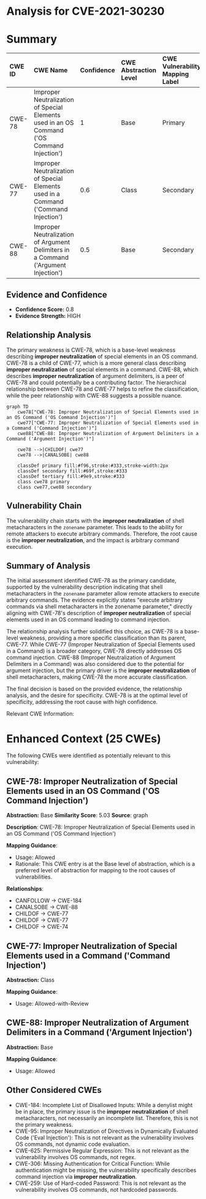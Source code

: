 # Analysis for CVE-2021-30230

# Summary
| CWE ID  | CWE Name                                                                                                    | Confidence | CWE Abstraction Level | CWE Vulnerability Mapping Label | CWE-Vulnerability Mapping Notes |
| :-------- | :---------------------------------------------------------------------------------------------------------- | :--------- | :---------------------- | :------------------------------ | :-------------------------------- |
| CWE-78  | Improper Neutralization of Special Elements used in an OS Command ('OS Command Injection')                  | 1          | Base                    | Primary                         | Allowed                           |
| CWE-77  | Improper Neutralization of Special Elements used in a Command ('Command Injection')                        | 0.6        | Class                   | Secondary                       | Allowed-with-Review             |
| CWE-88  | Improper Neutralization of Argument Delimiters in a Command ('Argument Injection')                          | 0.5        | Base                    | Secondary                       | Allowed                           |

## Evidence and Confidence

*   **Confidence Score:** 0.8
*   **Evidence Strength:** HIGH

## Relationship Analysis
The primary weakness is CWE-78, which is a base-level weakness describing **improper neutralization** of special elements in an OS command. CWE-78 is a child of CWE-77, which is a more general class describing **improper neutralization** of special elements in a command. CWE-88, which describes **improper neutralization** of argument delimiters, is a peer of CWE-78 and could potentially be a contributing factor. The hierarchical relationship between CWE-78 and CWE-77 helps to refine the classification, while the peer relationship with CWE-88 suggests a possible nuance.

```mermaid
graph TD
    cwe78["CWE-78: Improper Neutralization of Special Elements used in an OS Command ('OS Command Injection')"]
    cwe77["CWE-77: Improper Neutralization of Special Elements used in a Command ('Command Injection')"]
    cwe88["CWE-88: Improper Neutralization of Argument Delimiters in a Command ('Argument Injection')"]
    
    cwe78 -->|CHILDOF| cwe77
    cwe78 -->|CANALSOBE| cwe88
    
    classDef primary fill:#f96,stroke:#333,stroke-width:2px
    classDef secondary fill:#69f,stroke:#333
    classDef tertiary fill:#9e9,stroke:#333
    class cwe78 primary
    class cwe77,cwe88 secondary
```

## Vulnerability Chain
The vulnerability chain starts with the **improper neutralization** of shell metacharacters in the `zonename` parameter. This leads to the ability for remote attackers to execute arbitrary commands. Therefore, the root cause is the **improper neutralization**, and the impact is arbitrary command execution.

## Summary of Analysis
The initial assessment identified CWE-78 as the primary candidate, supported by the vulnerability description indicating that shell metacharacters in the `zonename` parameter allow remote attackers to execute arbitrary commands. The evidence explicitly states "execute arbitrary commands via shell metacharacters in the zonename parameter," directly aligning with CWE-78's description of **improper neutralization** of special elements used in an OS command leading to command injection.

The relationship analysis further solidified this choice, as CWE-78 is a base-level weakness, providing a more specific classification than its parent, CWE-77. While CWE-77 (Improper Neutralization of Special Elements used in a Command) is a broader category, CWE-78 directly addresses OS command injection. CWE-88 (Improper Neutralization of Argument Delimiters in a Command) was also considered due to the potential for argument injection, but the primary driver is the **improper neutralization** of shell metacharacters, making CWE-78 the more accurate classification.

The final decision is based on the provided evidence, the relationship analysis, and the desire for specificity. CWE-78 is at the optimal level of specificity, addressing the root cause with high confidence.

Relevant CWE Information:

# Enhanced Context (25 CWEs)
The following CWEs were identified as potentially relevant to this vulnerability:

## CWE-78: Improper Neutralization of Special Elements used in an OS Command ('OS Command Injection')
**Abstraction:** Base
**Similarity Score**: 5.03
**Source**: graph

**Description**:
CWE-78: Improper Neutralization of Special Elements used in an OS Command ('OS Command Injection')

**Mapping Guidance**:
- Usage: Allowed
- Rationale: This CWE entry is at the Base level of abstraction, which is a preferred level of abstraction for mapping to the root causes of vulnerabilities.

**Relationships**:
- CANFOLLOW -> CWE-184
- CANALSOBE -> CWE-88
- CHILDOF -> CWE-77
- CHILDOF -> CWE-77
- CHILDOF -> CWE-74

## CWE-77: Improper Neutralization of Special Elements used in a Command ('Command Injection')
**Abstraction:** Class

**Mapping Guidance**:
- Usage: Allowed-with-Review

## CWE-88: Improper Neutralization of Argument Delimiters in a Command ('Argument Injection')
**Abstraction:** Base

**Mapping Guidance**:
- Usage: Allowed

## Other Considered CWEs
- CWE-184: Incomplete List of Disallowed Inputs: While a denylist might be in place, the primary issue is the **improper neutralization** of shell metacharacters, not necessarily an incomplete list. Therefore, this is not the primary weakness.
- CWE-95: Improper Neutralization of Directives in Dynamically Evaluated Code ('Eval Injection'): This is not relevant as the vulnerability involves OS commands, not dynamic code evaluation.
- CWE-625: Permissive Regular Expression: This is not relevant as the vulnerability involves OS commands, not regex.
- CWE-306: Missing Authentication for Critical Function: While authentication might be missing, the vulnerability specifically describes command injection via **improper neutralization**.
- CWE-259: Use of Hard-coded Password: This is not relevant as the vulnerability involves OS commands, not hardcoded passwords.